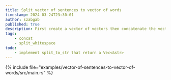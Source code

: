 ```yaml
---
title: Split vector of sentences to vector of words
timestamp: 2024-03-24T23:30:01
author: szabgab
published: true
description: First create a vector of vectors then concatenate the vectors into a single vector of strings.
tags:
    - concat
    - split_whitespace
todo:
    - implement split_to_str that return a Vec<&str>
---
```


{% include file="examples/vector-of-sentences-to-vector-of-words/src/main.rs" %}

